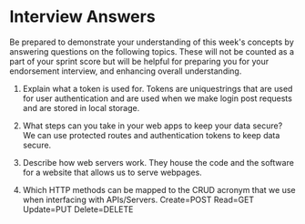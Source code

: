 # Interview Answers
Be prepared to demonstrate your understanding of this week's concepts by answering questions on the following topics. These will not be counted as a part of your sprint score but will be helpful for preparing you for your endorsement interview, and enhancing overall understanding.


1. Explain what a token is used for.
Tokens are uniquestrings that are used for user authentication and are used when we make login post requests and are stored in local storage.

2. What steps can you take in your web apps to keep your data secure?
We can use protected routes and authentication tokens to keep data secure.

3. Describe how web servers work.
They house the code and the software for a website that allows us to serve webpages.

4. Which HTTP methods can be mapped to the CRUD acronym that we use when interfacing with APIs/Servers.
Create=POST
Read=GET
Update=PUT
Delete=DELETE